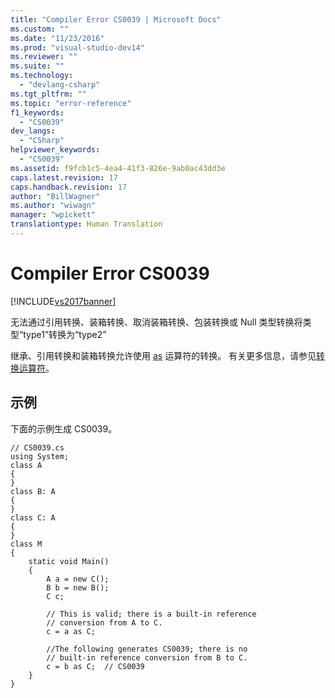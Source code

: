 ```yaml
---
title: "Compiler Error CS0039 | Microsoft Docs"
ms.custom: ""
ms.date: "11/23/2016"
ms.prod: "visual-studio-dev14"
ms.reviewer: ""
ms.suite: ""
ms.technology: 
  - "devlang-csharp"
ms.tgt_pltfrm: ""
ms.topic: "error-reference"
f1_keywords: 
  - "CS0039"
dev_langs: 
  - "CSharp"
helpviewer_keywords: 
  - "CS0039"
ms.assetid: f9fcb1c5-4ea4-41f3-826e-9ab0ac43dd3e
caps.latest.revision: 17
caps.handback.revision: 17
author: "BillWagner"
ms.author: "wiwagn"
manager: "wpickett"
translationtype: Human Translation
---
```

# Compiler Error CS0039
[!INCLUDE[vs2017banner](../../../csharp/includes/vs2017banner.md)]

无法通过引用转换、装箱转换、取消装箱转换、包装转换或 Null 类型转换将类型“type1”转换为“type2”  
  
 继承、引用转换和装箱转换允许使用 [as](../../../csharp/language-reference/keywords/as.md) 运算符的转换。  有关更多信息，请参见[转换运算符](../../../csharp/programming-guide/statements-expressions-operators/conversion-operators.md)。  
  
## 示例  
 下面的示例生成 CS0039。  
  
```  
// CS0039.cs  
using System;  
class A  
{  
}  
class B: A  
{  
}  
class C: A  
{  
}  
class M  
{  
    static void Main()  
    {  
        A a = new C();  
        B b = new B();  
        C c;  
  
        // This is valid; there is a built-in reference  
        // conversion from A to C.  
        c = a as C;    
  
        //The following generates CS0039; there is no  
        // built-in reference conversion from B to C.  
        c = b as C;  // CS0039  
    }  
}  
```